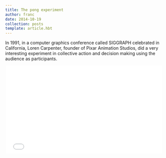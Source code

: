 ```yaml
---
title: The pong experiment
author: franc
date: 2014-10-19
collection: posts
template: article.hbt
---
```


In 1991, in a computer graphics conference called SIGGRAPH celebrated in California, Loren Carpenter, founder of Pixar Animation Studios, did a very interesting experiment in collective action and decision making using the audience as participants. 

<div style="width: 500px; margin: 0 auto"><iframe src="//player.vimeo.com/video/78043173" width="100%" height="281" frameborder="0" webkitallowfullscreen mozallowfullscreen allowfullscreen></iframe></div>